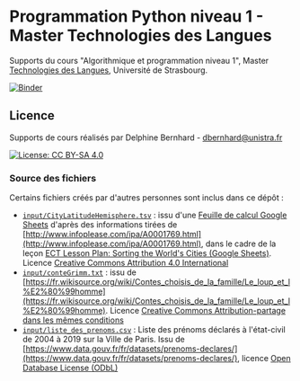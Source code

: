 # Programmation Python niveau 1 - Master Technologies des Langues

Supports du cours "Algorithmique et programmation niveau 1", Master [Technologies des Langues](https://langues.unistra.fr/informatique/master-technologies-des-langues/), Université de Strasbourg.

[![Binder](https://mybinder.org/badge_logo.svg)](https://mybinder.org/v2/git/https%3A%2F%2Fgit.unistra.fr%2Fdbernhard%2Fpythonm1s1/master)

## Licence

Supports de cours réalisés par Delphine Bernhard - [dbernhard@unistra.fr](mailto:dbernhard@unistra.fr)

[![License: CC BY-SA 4.0](https://licensebuttons.net/l/by-sa/4.0/80x15.png)](http://creativecommons.org/licenses/by-sa/4.0/)

### Source des fichiers

Certains fichiers créés par d'autres personnes sont inclus dans ce dépôt :
- [`input/CityLatitudeHemisphere.tsv`](input/CityLatitudeHemisphere.tsv) : issu d'une [Feuille de calcul Google Sheets](https://docs.google.com/spreadsheets/d/1WcfiyHyfoRLFv-yB3RXcj0bUiEcjDx0lywdKGyk7KDI/edit#gid=0) d'après des informations tirées de [http://www.infoplease.com/ipa/A0001769.html](http://www.infoplease.com/ipa/A0001769.html), dans le cadre de la leçon [ECT Lesson Plan: Sorting the World's Cities (Google Sheets)](https://docs.google.com/document/d/1ow1STaAAyr43nwfZS9NzMi2kdKRR1WxcEV7LpKbyFWQ/edit#heading=h.ah3tmrck5xha). Licence [Creative Commons Attribution 4.0 International](http://creativecommons.org/licenses/by/4.0/)
- [`input/conteGrimm.txt`](input/conteGrimm.txt) : issu de [https://fr.wikisource.org/wiki/Contes_choisis_de_la_famille/Le_loup_et_l%E2%80%99homme](https://fr.wikisource.org/wiki/Contes_choisis_de_la_famille/Le_loup_et_l%E2%80%99homme). Licence [Creative Commons Attribution-partage dans les mêmes conditions](https://creativecommons.org/licenses/by-sa/3.0/deed.fr)
- [`input/liste_des_prenoms.csv`](input/liste_des_prenoms.csv) : Liste des prénoms déclarés à l'état-civil de 2004 à 2019 sur la Ville de Paris. Issu de [https://www.data.gouv.fr/fr/datasets/prenoms-declares/](https://www.data.gouv.fr/fr/datasets/prenoms-declares/), licence [Open Database License (ODbL)](http://opendatacommons.org/licenses/odbl/)

